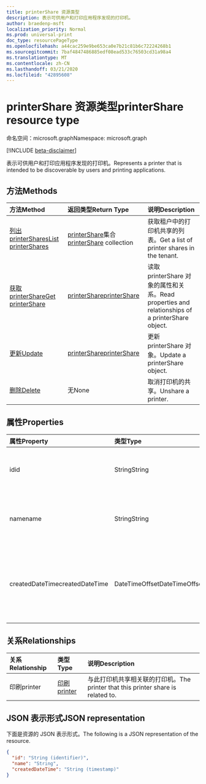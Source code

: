 ```yaml
---
title: printerShare 资源类型
description: 表示可供用户和打印应用程序发现的打印机。
author: braedenp-msft
localization_priority: Normal
ms.prod: universal-print
doc_type: resourcePageType
ms.openlocfilehash: a44cac259e9be653ca0e7b21c81b6c72224268b1
ms.sourcegitcommit: 7baf4847486885edf08ead533c76503cd31a98a4
ms.translationtype: MT
ms.contentlocale: zh-CN
ms.lasthandoff: 03/21/2020
ms.locfileid: "42895608"
---
```

# <a name="printershare-resource-type"></a><span data-ttu-id="66285-103">printerShare 资源类型</span><span class="sxs-lookup"><span data-stu-id="66285-103">printerShare resource type</span></span>

<span data-ttu-id="66285-104">命名空间：microsoft.graph</span><span class="sxs-lookup"><span data-stu-id="66285-104">Namespace: microsoft.graph</span></span>

[!INCLUDE [beta-disclaimer](../../includes/beta-disclaimer.md)]

<span data-ttu-id="66285-105">表示可供用户和打印应用程序发现的打印机。</span><span class="sxs-lookup"><span data-stu-id="66285-105">Represents a printer that is intended to be discoverable by users and printing applications.</span></span>

## <a name="methods"></a><span data-ttu-id="66285-106">方法</span><span class="sxs-lookup"><span data-stu-id="66285-106">Methods</span></span>

| <span data-ttu-id="66285-107">方法</span><span class="sxs-lookup"><span data-stu-id="66285-107">Method</span></span>       | <span data-ttu-id="66285-108">返回类型</span><span class="sxs-lookup"><span data-stu-id="66285-108">Return Type</span></span> | <span data-ttu-id="66285-109">说明</span><span class="sxs-lookup"><span data-stu-id="66285-109">Description</span></span> |
|:-------------|:------------|:------------|
| [<span data-ttu-id="66285-110">列出 printerShares</span><span class="sxs-lookup"><span data-stu-id="66285-110">List printerShares</span></span>](../api/print-list-printershares.md) | <span data-ttu-id="66285-111">[printerShare](printershare.md)集合</span><span class="sxs-lookup"><span data-stu-id="66285-111">[printerShare](printershare.md) collection</span></span> | <span data-ttu-id="66285-112">获取租户中的打印机共享的列表。</span><span class="sxs-lookup"><span data-stu-id="66285-112">Get a list of printer shares in the tenant.</span></span> |
| [<span data-ttu-id="66285-113">获取 printerShare</span><span class="sxs-lookup"><span data-stu-id="66285-113">Get printerShare</span></span>](../api/printershare-get.md) | [<span data-ttu-id="66285-114">printerShare</span><span class="sxs-lookup"><span data-stu-id="66285-114">printerShare</span></span>](printershare.md) | <span data-ttu-id="66285-115">读取 printerShare 对象的属性和关系。</span><span class="sxs-lookup"><span data-stu-id="66285-115">Read properties and relationships of a printerShare object.</span></span> |
| [<span data-ttu-id="66285-116">更新</span><span class="sxs-lookup"><span data-stu-id="66285-116">Update</span></span>](../api/printershare-update.md) | [<span data-ttu-id="66285-117">printerShare</span><span class="sxs-lookup"><span data-stu-id="66285-117">printerShare</span></span>](printershare.md) | <span data-ttu-id="66285-118">更新 printerShare 对象。</span><span class="sxs-lookup"><span data-stu-id="66285-118">Update a printerShare object.</span></span> |
| [<span data-ttu-id="66285-119">删除</span><span class="sxs-lookup"><span data-stu-id="66285-119">Delete</span></span>](../api/printershare-delete.md) | <span data-ttu-id="66285-120">无</span><span class="sxs-lookup"><span data-stu-id="66285-120">None</span></span> | <span data-ttu-id="66285-121">取消打印机的共享。</span><span class="sxs-lookup"><span data-stu-id="66285-121">Unshare a printer.</span></span> |

## <a name="properties"></a><span data-ttu-id="66285-122">属性</span><span class="sxs-lookup"><span data-stu-id="66285-122">Properties</span></span>
| <span data-ttu-id="66285-123">属性</span><span class="sxs-lookup"><span data-stu-id="66285-123">Property</span></span>     | <span data-ttu-id="66285-124">类型</span><span class="sxs-lookup"><span data-stu-id="66285-124">Type</span></span>        | <span data-ttu-id="66285-125">说明</span><span class="sxs-lookup"><span data-stu-id="66285-125">Description</span></span> |
|:-------------|:------------|:------------|
|<span data-ttu-id="66285-126">id</span><span class="sxs-lookup"><span data-stu-id="66285-126">id</span></span>|<span data-ttu-id="66285-127">String</span><span class="sxs-lookup"><span data-stu-id="66285-127">String</span></span>| <span data-ttu-id="66285-128">PrinterShare 的标识符。</span><span class="sxs-lookup"><span data-stu-id="66285-128">The printerShare's identifier.</span></span> <span data-ttu-id="66285-129">只读。</span><span class="sxs-lookup"><span data-stu-id="66285-129">Read-only.</span></span>|
|<span data-ttu-id="66285-130">name</span><span class="sxs-lookup"><span data-stu-id="66285-130">name</span></span>|<span data-ttu-id="66285-131">String</span><span class="sxs-lookup"><span data-stu-id="66285-131">String</span></span>|<span data-ttu-id="66285-132">打印客户端应显示的打印机共享的名称。</span><span class="sxs-lookup"><span data-stu-id="66285-132">The name of the printer share that print clients should display.</span></span>|
|<span data-ttu-id="66285-133">createdDateTime</span><span class="sxs-lookup"><span data-stu-id="66285-133">createdDateTime</span></span>|<span data-ttu-id="66285-134">DateTimeOffset</span><span class="sxs-lookup"><span data-stu-id="66285-134">DateTimeOffset</span></span>|<span data-ttu-id="66285-135">创建打印机共享时的 DateTimeOffset。</span><span class="sxs-lookup"><span data-stu-id="66285-135">The DateTimeOffset when the printer share was created.</span></span> <span data-ttu-id="66285-136">只读。</span><span class="sxs-lookup"><span data-stu-id="66285-136">Read-only.</span></span>|

## <a name="relationships"></a><span data-ttu-id="66285-137">关系</span><span class="sxs-lookup"><span data-stu-id="66285-137">Relationships</span></span>
| <span data-ttu-id="66285-138">关系</span><span class="sxs-lookup"><span data-stu-id="66285-138">Relationship</span></span> | <span data-ttu-id="66285-139">类型</span><span class="sxs-lookup"><span data-stu-id="66285-139">Type</span></span>        | <span data-ttu-id="66285-140">说明</span><span class="sxs-lookup"><span data-stu-id="66285-140">Description</span></span> |
|:-------------|:------------|:------------|
|<span data-ttu-id="66285-141">印刷</span><span class="sxs-lookup"><span data-stu-id="66285-141">printer</span></span>|[<span data-ttu-id="66285-142">印刷</span><span class="sxs-lookup"><span data-stu-id="66285-142">printer</span></span>](printer.md)|<span data-ttu-id="66285-143">与此打印机共享相关联的打印机。</span><span class="sxs-lookup"><span data-stu-id="66285-143">The printer that this printer share is related to.</span></span> |

## <a name="json-representation"></a><span data-ttu-id="66285-144">JSON 表示形式</span><span class="sxs-lookup"><span data-stu-id="66285-144">JSON representation</span></span>

<span data-ttu-id="66285-145">下面是资源的 JSON 表示形式。</span><span class="sxs-lookup"><span data-stu-id="66285-145">The following is a JSON representation of the resource.</span></span>

<!-- {
  "blockType": "resource",
  "optionalProperties": [

  ],
  "@odata.type": "microsoft.graph.printerShare",
  "keyProperty": "id",
  "baseType":"microsoft.graph.entity"
}-->

```json
{
  "id": "String (identifier)",
  "name": "String",
  "createdDateTime": "String (timestamp)"
}
```

<!-- uuid: 8fcb5dbc-d5aa-4681-8e31-b001d5168d79
2015-10-25 14:57:30 UTC -->
<!-- {
  "type": "#page.annotation",
  "description": "printerShare resource",
  "keywords": "",
  "section": "documentation",
  "tocPath": ""
}-->